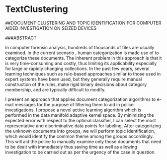 # TextClustering

##DOCUMENT CLUSTERING AND TOPIC IDENTIFICATION FOR COMPUTER AIDED INVESTIGATION ON SEIZED DEVICES


###ABSTRACT

In computer forensic analysis, hundreds of thousands of files are usually examined. In the current scenario , human categorization is made use of to categorize these documents. The inherent problem in this approach is that it is very time-consuming and costly, thus limiting its applicability especially for large or rapidly changing collections. In the past few years, several learning techniques such as rule-based approaches similar to those used in expert systems have been used, but they generally require manual construction of the rules, make rigid binary decisions about category membership, and are typically difficult to modify.  

I present an approach that applies document categorization algorithms to e-mail messages for the purpose of filtering them to aid in police investigations. I propose a novel active learning algorithm which is performed in the data manifold adaptive kernel space. By minimizing the expected error with respect to the optimal classifier, I can select the most representative and discriminative data points for labeling. After categorizing the unknown documents into groups, we will perform topic identification, which would identify the common theme among the groups accordingly.  This will aid the police to manually examine only those documents that need to be dealt with immediately thus saving time as well as allowing investigation to be carried out as per the urgency of the case in question.
